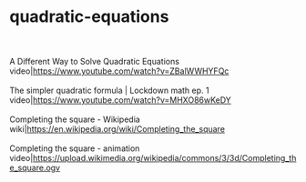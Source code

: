 # quadratic-equations<br><br>

A Different Way to Solve Quadratic Equations<br>video|https://www.youtube.com/watch?v=ZBalWWHYFQc<br><br>
The simpler quadratic formula | Lockdown math ep. 1<br>video|https://www.youtube.com/watch?v=MHXO86wKeDY<br><br>
Completing the square - Wikipedia<br>wiki|https://en.wikipedia.org/wiki/Completing_the_square<br><br>
Completing the square - animation<br>video|https://upload.wikimedia.org/wikipedia/commons/3/3d/Completing_the_square.ogv<br><br>
